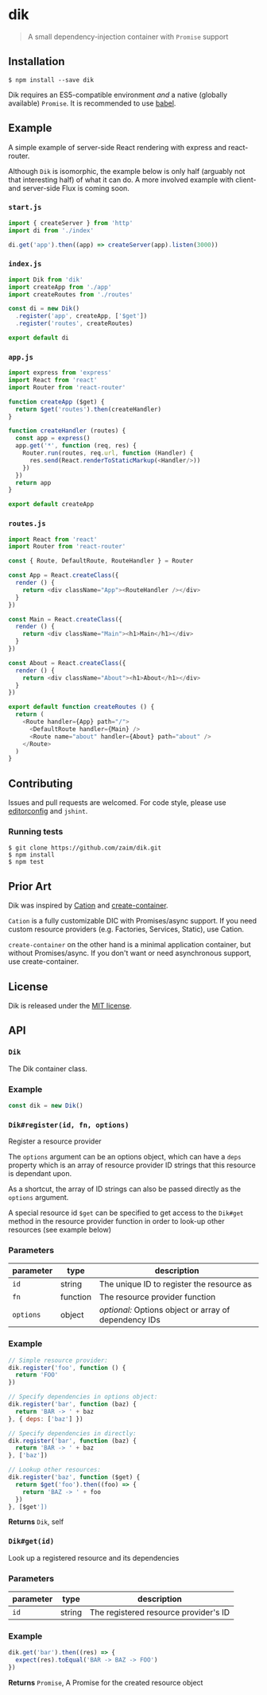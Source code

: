 # dik

> A small dependency-injection container with `Promise` support


## Installation

```
$ npm install --save dik
```

Dik requires an ES5-compatible environment *and* a native (globally available)
`Promise`. It is recommended to use [babel](http://babeljs.io).


## Example

A simple example of server-side React rendering with express and react-router.

Although `Dik` is isomorphic, the example below is only half (arguably not
that interesting half) of what it can do. A more involved example with
client- and server-side Flux is coming soon.

### `start.js`

```javascript
import { createServer } from 'http'
import di from './index'

di.get('app').then((app) => createServer(app).listen(3000))
```

### `index.js`

```javascript
import Dik from 'dik'
import createApp from './app'
import createRoutes from './routes'

const di = new Dik()
  .register('app', createApp, ['$get'])
  .register('routes', createRoutes)

export default di
```

### `app.js`

```javascript
import express from 'express'
import React from 'react'
import Router from 'react-router'

function createApp ($get) {
  return $get('routes').then(createHandler)
}

function createHandler (routes) {
  const app = express()
  app.get('*', function (req, res) {
    Router.run(routes, req.url, function (Handler) {
      res.send(React.renderToStaticMarkup(<Handler/>))
    })
  })
  return app
}

export default createApp
```

### `routes.js`

```javascript
import React from 'react'
import Router from 'react-router'

const { Route, DefaultRoute, RouteHandler } = Router

const App = React.createClass({
  render () {
    return <div className="App"><RouteHandler /></div>
  }
})

const Main = React.createClass({
  render () {
    return <div className="Main"><h1>Main</h1></div>
  }
})

const About = React.createClass({
  render () {
    return <div className="About"><h1>About</h1></div>
  }
})

export default function createRoutes () {
  return (
    <Route handler={App} path="/">
      <DefaultRoute handler={Main} />
      <Route name="about" handler={About} path="about" />
    </Route>
  )
}
```


## Contributing

Issues and pull requests are welcomed. For code style, please use
[editorconfig](http://editorconfig.org/) and `jshint`.

### Running tests

```
$ git clone https://github.com/zaim/dik.git
$ npm install
$ npm test
```


## Prior Art

Dik was inspired by [Cation](https://github.com/sergiolepore/Cation) and
[create-container](https://github.com/ryanflorence/create-container).

`Cation` is a fully customizable DIC with Promises/async support. If you need
custom resource providers (e.g. Factories, Services, Static), use Cation.

`create-container` on the other hand is a minimal application container,
but without Promises/async. If you don't want or need asynchronous support,
use create-container.


## License

Dik is released under the [MIT license](./LICENSE).

## API

### `Dik`

The Dik container class.


### Example

```js
const dik = new Dik()
```


### `Dik#register(id, fn, options)`

Register a resource provider

The `options` argument can be an options object,
which can have a `deps` property which is an
array of resource provider ID strings that this
resource is dependant upon.

As a shortcut, the array of ID strings can also be
passed directly as the `options` argument.

A special resource id `$get` can be specified to
get access to the `Dik#get` method in the resource
provider function in order to look-up other resources
(see example below)


### Parameters

| parameter | type     | description                                           |
| --------- | -------- | ----------------------------------------------------- |
| `id`      | string   | The unique ID to register the resource as             |
| `fn`      | function | The resource provider function                        |
| `options` | object   | _optional:_ Options object or array of dependency IDs |


### Example

```js
// Simple resource provider:
dik.register('foo', function () {
  return 'FOO'
})

// Specify dependencies in options object:
dik.register('bar', function (baz) {
  return 'BAR -> ' + baz
}, { deps: ['baz'] })

// Specify dependencies in directly:
dik.register('bar', function (baz) {
  return 'BAR -> ' + baz
}, ['baz'])

// Lookup other resources:
dik.register('baz', function ($get) {
  return $get('foo').then((foo) => {
    return 'BAZ -> ' + foo
  })
}, [$get'])
```


**Returns** `Dik`, self 


### `Dik#get(id)`

Look up a registered resource and its dependencies


### Parameters

| parameter | type   | description                           |
| --------- | ------ | ------------------------------------- |
| `id`      | string | The registered resource provider's ID |


### Example

```js
dik.get('bar').then((res) => {
  expect(res).toEqual('BAR -> BAZ -> FOO')
})
```


**Returns** `Promise`, A Promise for the created resource object 


